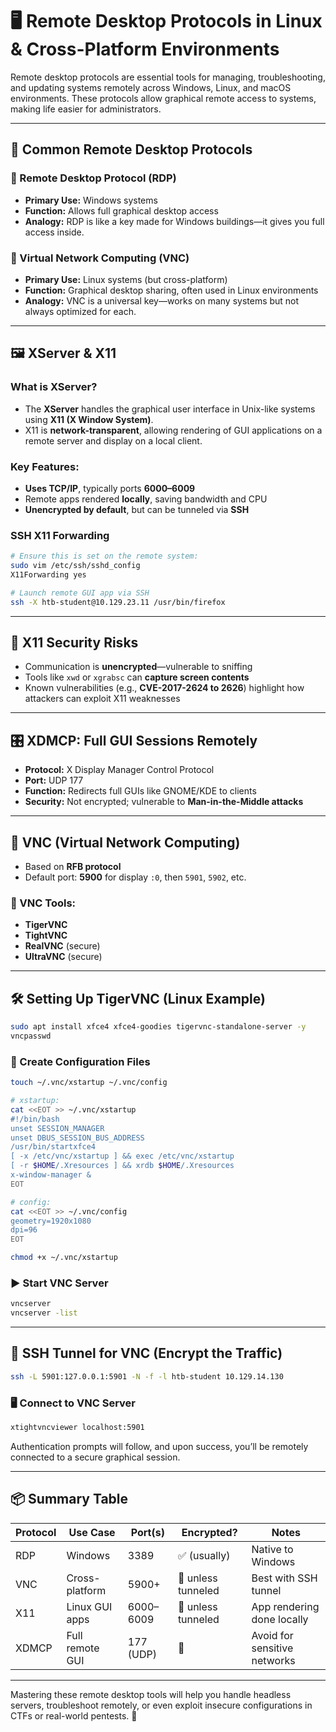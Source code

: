 # 🖥️ Remote Desktop Protocols in Linux & Cross-Platform Environments

Remote desktop protocols are essential tools for managing, troubleshooting, and updating systems remotely across Windows, Linux, and macOS environments. These protocols allow graphical remote access to systems, making life easier for administrators.

---

## 🔑 Common Remote Desktop Protocols

### 📘 Remote Desktop Protocol (RDP)

* **Primary Use:** Windows systems
* **Function:** Allows full graphical desktop access
* **Analogy:** RDP is like a key made for Windows buildings—it gives you full access inside.

### 🐧 Virtual Network Computing (VNC)

* **Primary Use:** Linux systems (but cross-platform)
* **Function:** Graphical desktop sharing, often used in Linux environments
* **Analogy:** VNC is a universal key—works on many systems but not always optimized for each.

---

## 🖼️ XServer & X11

### What is XServer?

* The **XServer** handles the graphical user interface in Unix-like systems using **X11 (X Window System)**.
* X11 is **network-transparent**, allowing rendering of GUI applications on a remote server and display on a local client.

### Key Features:

* **Uses TCP/IP**, typically ports **6000–6009**
* Remote apps rendered **locally**, saving bandwidth and CPU
* **Unencrypted by default**, but can be tunneled via **SSH**

### SSH X11 Forwarding

```bash
# Ensure this is set on the remote system:
sudo vim /etc/ssh/sshd_config
X11Forwarding yes

# Launch remote GUI app via SSH
ssh -X htb-student@10.129.23.11 /usr/bin/firefox
```

---

## 🔐 X11 Security Risks

* Communication is **unencrypted**—vulnerable to sniffing
* Tools like `xwd` or `xgrabsc` can **capture screen contents**
* Known vulnerabilities (e.g., **CVE-2017-2624 to 2626**) highlight how attackers can exploit X11 weaknesses

---

## 🎛️ XDMCP: Full GUI Sessions Remotely

* **Protocol:** X Display Manager Control Protocol
* **Port:** UDP 177
* **Function:** Redirects full GUIs like GNOME/KDE to clients
* **Security:** Not encrypted; vulnerable to **Man-in-the-Middle attacks**

---

## 🧩 VNC (Virtual Network Computing)

* Based on **RFB protocol**
* Default port: **5900** for display `:0`, then `5901`, `5902`, etc.

### 🔧 VNC Tools:

* **TigerVNC**
* **TightVNC**
* **RealVNC** (secure)
* **UltraVNC** (secure)

---

## 🛠️ Setting Up TigerVNC (Linux Example)

```bash
sudo apt install xfce4 xfce4-goodies tigervnc-standalone-server -y
vncpasswd
```

### 🔧 Create Configuration Files

```bash
touch ~/.vnc/xstartup ~/.vnc/config

# xstartup:
cat <<EOT >> ~/.vnc/xstartup
#!/bin/bash
unset SESSION_MANAGER
unset DBUS_SESSION_BUS_ADDRESS
/usr/bin/startxfce4
[ -x /etc/vnc/xstartup ] && exec /etc/vnc/xstartup
[ -r $HOME/.Xresources ] && xrdb $HOME/.Xresources
x-window-manager &
EOT

# config:
cat <<EOT >> ~/.vnc/config
geometry=1920x1080
dpi=96
EOT

chmod +x ~/.vnc/xstartup
```

### ▶️ Start VNC Server

```bash
vncserver
vncserver -list
```

---

## 🔐 SSH Tunnel for VNC (Encrypt the Traffic)

```bash
ssh -L 5901:127.0.0.1:5901 -N -f -l htb-student 10.129.14.130
```

### 🖥️ Connect to VNC Server

```bash
xtightvncviewer localhost:5901
```

Authentication prompts will follow, and upon success, you’ll be remotely connected to a secure graphical session.

---

## 📦 Summary Table

| Protocol | Use Case        | Port(s)   | Encrypted?         | Notes                        |
| -------- | --------------- | --------- | ------------------ | ---------------------------- |
| RDP      | Windows         | 3389      | ✅ (usually)        | Native to Windows            |
| VNC      | Cross-platform  | 5900+     | 🚫 unless tunneled | Best with SSH tunnel         |
| X11      | Linux GUI apps  | 6000–6009 | 🚫 unless tunneled | App rendering done locally   |
| XDMCP    | Full remote GUI | 177 (UDP) | 🚫                 | Avoid for sensitive networks |

---

Mastering these remote desktop tools will help you handle headless servers, troubleshoot remotely, or even exploit insecure configurations in CTFs or real-world pentests. 🚀
